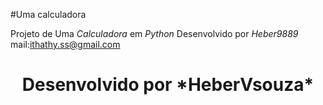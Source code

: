 #Uma calculadora 

Projeto de Uma *Calculadora* em *Python* Desenvolvido por *Heber9889* mail:ithathy.ss@gmail.com

<h1 align="center"> Desenvolvido por *HeberVsouza* </h1>
